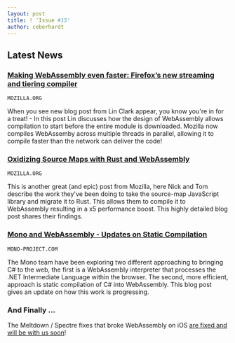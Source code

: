 ```yaml
---
layout: post
title: ! 'Issue #15'
author: ceberhardt
---
```


## Latest News

### [Making WebAssembly even faster: Firefox’s new streaming and tiering compiler](https://hacks.mozilla.org/2018/01/making-webassembly-even-faster-firefoxs-new-streaming-and-tiering-compiler/)

<code>MOZILLA.ORG</code>

When you see  new blog post from Lin Clark appear, you know you're in for a treat! - In this post Lin discusses how the design of WebAssembly allows compilation to start before the entire module is downloaded. Mozilla now compiles WebAssemby across multiple threads in parallel, allowing it to compile faster than the network can deliver the code!


### [Oxidizing Source Maps with Rust and WebAssembly](https://hacks.mozilla.org/2018/01/oxidizing-source-maps-with-rust-and-webassembly/)

<code>MOZILLA.ORG</code>

This is another great (and epic) post from Mozilla, here Nick and Tom describe the work they've been doing to take the source-map JavaScript library and migrate it to Rust. This allows them to compile it to WebAssembly resulting in a x5 performance boost. This highly detailed blog post shares their findings.


### [Mono and WebAssembly - Updates on Static Compilation](http://www.mono-project.com/news/2018/01/16/mono-static-webassembly-compilation/)

<code>MONO-PROJECT.COM</code>

The Mono team have been exploring two different approaching to bringing C# to the web, the first is a WebAssembly interpreter that processes the .NET Intermediate Language within the browser. The second, more efficient, approach is static compilation of C# into WebAssembly. This blog post gives an update on how this work is progressing.


### And Finally ...

The Meltdown / Spectre fixes that broke WebAssembly on iOS [are fixed and will be with us soon](https://github.com/kripken/emscripten/issues/6042#issuecomment-356412040)!
